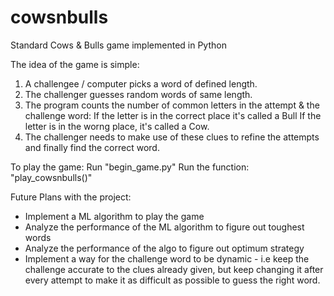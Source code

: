 # cowsnbulls
Standard Cows &amp; Bulls game implemented in Python

The idea of the game is simple:
1. A challengee / computer picks a word of defined length.
2. The challenger guesses random words of same length. 
3. The program counts the number of common letters in the attempt & the challenge word:
      If the letter is in the correct place it's called a Bull
      If the letter is in the worng place, it's called a Cow.
4. The challenger needs to make use of these clues to refine the attempts and finally find the correct word.

To play the game: 
Run  "begin_game.py"
Run the function: "play_cowsnbulls()"



Future Plans with the project:
- Implement a ML algorithm to play the game
- Analyze the performance of the ML algorithm to figure out toughest words 
- Analyze the performance of the algo to figure out optimum strategy
- Implement a way for the challenge word to be dynamic - i.e keep the challenge accurate to the clues already given, but keep changing it after every attempt to make it as difficult as possible to guess the right word.
